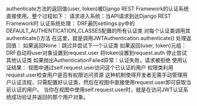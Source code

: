 authenticate方法的返回值(user, token)被Django REST Framework的认证系统直接使用。整个过程如下：
请求进入系统：当API请求到达Django REST Framework时
认证系统处理：
DRF遍历settings.py中的DEFAULT_AUTHENTICATION_CLASSES配置的所有认证类
对每个认证类调用其authenticate()方法
在这里，就是调用JWTAuthentication.authenticate()
处理返回值：
如果返回None：跳过并尝试下一个认证类
如果返回(user, token)元组：
DRF自动将user对象设置到request.user
将token设置到request.auth
停止尝试其他认证类
如果抛出AuthenticationFailed异常：认证失败，请求被拒绝
使用认证结果：
视图中通过self.request.user访问这个已认证的用户
权限类利用request.user检查用户是否有权限访问资源
这种机制使得开发者无需手动管理用户认证流程，只需配置好认证类，然后在视图中直接使用request.user即可获取当前认证的用户。
当你在视图中使用self.request.user时，就是在访问JWT认证系统成功验证并返回的那个用户对象。